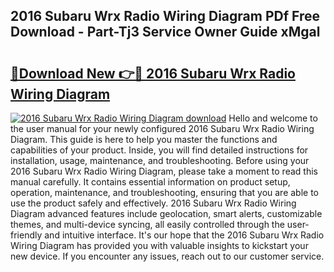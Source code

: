 ## 2016 Subaru Wrx Radio Wiring Diagram PDf Free Download - Part-Tj3 Service Owner Guide xMgal

# <h2><a href="http://dfhcfs.blite.top/?on=2016+Subaru+Wrx+Radio+Wiring+Diagram">🔗Download New 👉🔴 2016 Subaru Wrx Radio Wiring Diagram</a></h2>

[![2016 Subaru Wrx Radio Wiring Diagram download](https://i.imgur.com/lujVjoI.png)](http://dfhcfs.blite.top/?on=2016+Subaru+Wrx+Radio+Wiring+Diagram)
Hello and welcome to the user manual for your newly configured 2016 Subaru Wrx Radio Wiring Diagram. This guide is here to help you master the functions and capabilities of your product. Inside, you will find detailed instructions for installation, usage, maintenance, and troubleshooting. Before using your 2016 Subaru Wrx Radio Wiring Diagram, please take a moment to read this manual carefully. It contains essential information on product setup, operation, maintenance, and troubleshooting, ensuring that you are able to use the product safely and effectively. 2016 Subaru Wrx Radio Wiring Diagram advanced features include geolocation, smart alerts, customizable themes, and multi-device syncing, all easily controlled through the user-friendly and intuitive interface. It's our hope that the 2016 Subaru Wrx Radio Wiring Diagram has provided you with valuable insights to kickstart your new device. If you encounter any issues, reach out to our customer service.
